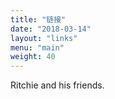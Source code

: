 ```yaml
---
title: "链接"
date: "2018-03-14"
layout: "links"
menu: "main"
weight: 40
---
```


Ritchie and his friends.
